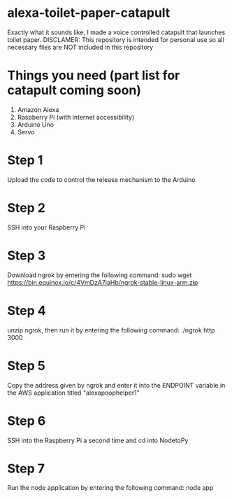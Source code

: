 # alexa-toilet-paper-catapult
Exactly what it sounds like, I made a voice controlled catapult that launches toilet paper.
DISCLAMER: This repository is intended for personal use so all necessary files are NOT included in this repository

# Things you need (part list for catapult coming soon)
1. Amazon Alexa
2. Raspberry Pi (with internet accessibility)
3. Arduino Uno
4. Servo 

# Step 1
Upload the code to control the release mechanism to the Arduino

# Step 2
SSH into your Raspberry Pi 

# Step 3
Download ngrok by entering the following command: sudo wget https://bin.equinox.io/c/4VmDzA7iaHb/ngrok-stable-linux-arm.zip

# Step 4
unzip ngrok, then run it by entering the following command: ./ngrok http 3000

# Step 5
Copy the address given by ngrok and enter it into the ENDPOINT variable in the AWS application titled "alexapoophelper1"

# Step 6
SSH into the Raspberry Pi a second time and cd into NodetoPy

# Step 7 
Run the node application by entering the following command: node app


